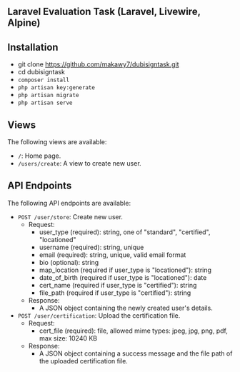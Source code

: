 ## Laravel Evaluation Task (Laravel, Livewire, Alpine)


## Installation

- git clone https://github.com/makawy7/dubisigntask.git
- cd dubisigntask
- `composer install`
- `php artisan key:generate`
- `php artisan migrate`
- `php artisan serve`

## Views

The following views are available:

-   `/`: Home page.
-   `/users/create`: A view to create new user.

## API Endpoints

The following API endpoints are available:

-   `POST /user/store`: Create new user.
    - Request:
        - user_type (required): string, one of "standard", "certified", "locationed"
        - username (required): string, unique
        - email (required): string, unique, valid email format
        - bio (optional): string
        - map_location (required if user_type is "locationed"): string
        - date_of_birth (required if user_type is "locationed"): date
        - cert_name (required if user_type is "certified"): string
        - file_path (required if user_type is "certified"): string
    - Response:
        - A JSON object containing the newly created user's details.
-   `POST /user/certification`: Upload the certification file.
    - Request:
        - cert_file (required): file, allowed mime types: jpeg, jpg, png, pdf, max size: 10240 KB
    - Response:
        - A JSON object containing a success message and the file path of the uploaded certification file.

